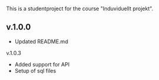 This is a studentproject for the course "Induviduellt projekt".


v.1.0.0
------------
* Updated README.md


v.1.0.3
* Added support for API
* Setup of sql files
